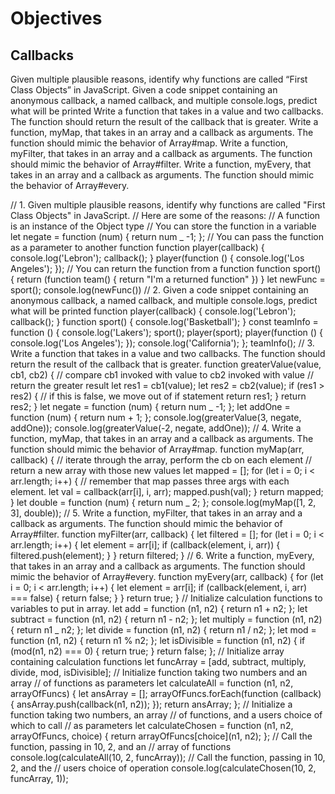 # **Objectives**

## **Callbacks**

Given multiple plausible reasons, identify why functions are called “First Class Objects” in JavaScript.
Given a code snippet containing an anonymous callback, a named callback, and multiple console.logs, predict what will be printed
Write a function that takes in a value and two callbacks. The function should return the result of the callback that is greater.
Write a function, myMap, that takes in an array and a callback as arguments. The function should mimic the behavior of Array#map.
Write a function, myFilter, that takes in an array and a callback as arguments. The function should mimic the behavior of Array#filter.
Write a function, myEvery, that takes in an array and a callback as arguments. The function should mimic the behavior of Array#every.

// 1. Given multiple plausible reasons, identify why functions are called "First Class Objects" in JavaScript.
// Here are some of the reasons:
// A function is an instance of the Object type
// You can store the function in a variable
let negate = function (num) {
return num _ -1;
};
// You can pass the function as a parameter to another function
function player(callback) {
console.log('Lebron');
callback();
}
player(function () {
console.log('Los Angeles');
});
// You can return the function from a function
function sport() {
return (function team() {
return "I'm a returned function"
})
}
let newFunc = sport();
console.log(newFunc())
// 2. Given a code snippet containing an anonymous callback, a named callback, and multiple console.logs, predict what will be printed
function player(callback) {
console.log('Lebron');
callback();
}
function sport() {
console.log('Basketball');
}
const teamInfo = function () {
console.log('Lakers');
sport();
player(sport);
player(function () {
console.log('Los Angeles');
});
console.log('California');
};
teamInfo();
// 3. Write a function that takes in a value and two callbacks. The function should return the result of the callback that is greater.
function greaterValue(value, cb1, cb2) {
// compare cb1 invoked with value to cb2 invoked with value
// return the greater result
let res1 = cb1(value);
let res2 = cb2(value);
if (res1 > res2) {
// if this is false, we move out of if statement
return res1;
}
return res2;
}
let negate = function (num) {
return num _ -1;
};
let addOne = function (num) {
return num + 1;
};
console.log(greaterValue(3, negate, addOne));
console.log(greaterValue(-2, negate, addOne));
// 4. Write a function, myMap, that takes in an array and a callback as arguments. The function should mimic the behavior of Array#map.
function myMap(arr, callback) {
// iterate through the array, perform the cb on each element
// return a new array with those new values
let mapped = [];
for (let i = 0; i < arr.length; i++) {
// remember that map passes three args with each element.
let val = callback(arr[i], i, arr);
mapped.push(val);
}
return mapped;
}
let double = function (num) {
return num _ 2;
};
console.log(myMap([1, 2, 3], double));
// 5. Write a function, myFilter, that takes in an array and a callback as arguments. The function should mimic the behavior of Array#filter.
function myFilter(arr, callback) {
let filtered = [];
for (let i = 0; i < arr.length; i++) {
let element = arr[i];
if (callback(element, i, arr)) {
filtered.push(element);
}
}
return filtered;
}
// 6. Write a function, myEvery, that takes in an array and a callback as arguments. The function should mimic the behavior of Array#every.
function myEvery(arr, callback) {
for (let i = 0; i < arr.length; i++) {
let element = arr[i];
if (callback(element, i, arr) === false) {
return false;
}
}
return true;
}
// Initialize calculation functions to variables to put in array.
let add = function (n1, n2) {
return n1 + n2;
};
let subtract = function (n1, n2) {
return n1 - n2;
};
let multiply = function (n1, n2) {
return n1 _ n2;
};
let divide = function (n1, n2) {
return n1 / n2;
};
let mod = function (n1, n2) {
return n1 % n2;
};
let isDivisible = function (n1, n2) {
if (mod(n1, n2) === 0) {
return true;
}
return false;
};
// Initialize array containing calculation functions
let funcArray = [add, subtract, multiply, divide, mod, isDivisible];
// Initialize function taking two numbers and an array
// of functions as parameters
let calculateAll = function (n1, n2, arrayOfFuncs) {
let ansArray = [];
arrayOfFuncs.forEach(function (callback) {
ansArray.push(callback(n1, n2));
});
return ansArray;
};
// Initialize a function taking two numbers, an array
// of functions, and a users choice of which to call
// as parameters
let calculateChosen = function (n1, n2, arrayOfFuncs, choice) {
return arrayOfFuncs[choice](n1, n2);
};
// Call the function, passing in 10, 2, and an
// array of functions
console.log(calculateAll(10, 2, funcArray));
// Call the function, passing in 10, 2, and the
// users choice of operation
console.log(calculateChosen(10, 2, funcArray, 1));
